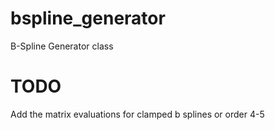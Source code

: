 # bspline_generator
B-Spline Generator class

# TODO
Add the matrix evaluations for clamped b splines or order 4-5
